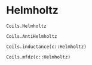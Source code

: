 # Helmholtz

```@docs
Coils.Helmholtz
```

```@docs
Coils.AntiHelmholtz
```

```@docs
Coils.inductance(c::Helmholtz)
```

```@docs
Coils.mfdz(c::Helmholtz)
```